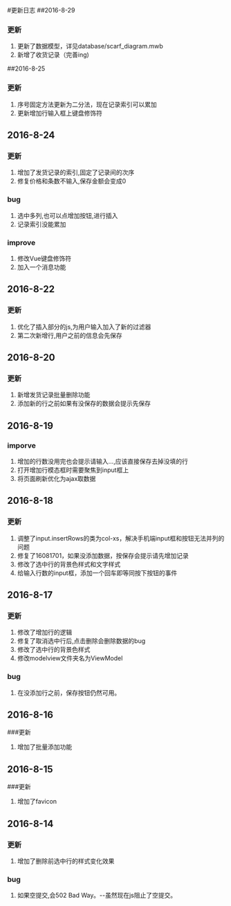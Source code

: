 #更新日志
##2016-8-29
### 更新
1. 更新了数据模型，详见database/scarf_diagram.mwb
2. 新增了收货记录（完善ing)

##2016-8-25
### 更新
1. 序号固定方法更新为二分法，现在记录索引可以累加
2. 更新增加行输入框上键盘修饰符

## 2016-8-24
### 更新
1. 增加了发货记录的索引,固定了记录间的次序
2. 修复价格和条数不输入,保存金额会变成0

### bug
1. 选中多列,也可以点增加按钮,进行插入
2. 记录索引没能累加


### improve
1. 修改Vue键盘修饰符
2. 加入一个消息功能

## 2016-8-22
### 更新
1. 优化了插入部分的js,为用户输入加入了新的过滤器
2. 第二次新增行,用户之前的信息会先保存

## 2016-8-20
### 更新
1. 新增发货记录批量删除功能
2. 添加新的行之前如果有没保存的数据会提示先保存

## 2016-8-19
### imporve
1. 增加的行数没用完也会提示请输入...,应该直接保存去掉没填的行
2. 打开增加行模态框时需要聚焦到input框上
3. 将页面刷新优化为ajax取数据

## 2016-8-18
### 更新
1. 调整了input.insertRows的类为col-xs，解决手机端input框和按钮无法并列的问题
2. 修复了16081701，如果没添加数据，按保存会提示请先增加记录
3. 修改了选中行的背景色样式和文字样式
4. 给输入行数的input框，添加一个回车即等同按下按钮的事件


## 2016-8-17
### 更新
1. 修改了增加行的逻辑
2. 修复了取消选中行后,点击删除会删除数据的bug
3. 修改了选中行的背景色样式
4. 修改modelview文件夹名为ViewModel

### bug
1. 在没添加行之前，保存按钮仍然可用。


## 2016-8-16
###更新
1. 增加了批量添加功能


## 2016-8-15
###更新
1. 增加了favicon

## 2016-8-14
### 更新
1. 增加了删除前选中行的样式变化效果

### bug
1. 如果空提交,会502 Bad Way。--虽然现在js阻止了空提交。


